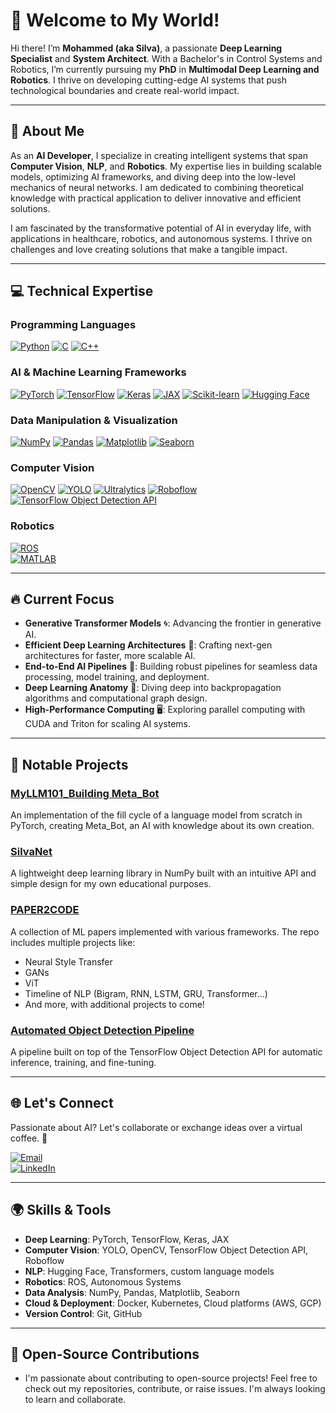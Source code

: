# 🚀 Welcome to My World!

Hi there! I’m **Mohammed (aka Silva)**, a passionate **Deep Learning Specialist** and **System Architect**. With a Bachelor's in Control Systems and Robotics, I’m currently pursuing my **PhD** in **Multimodal Deep Learning and Robotics**. I thrive on developing cutting-edge AI systems that push technological boundaries and create real-world impact.

---

## 🌟 About Me

As an **AI Developer**, I specialize in creating intelligent systems that span **Computer Vision**, **NLP**, and **Robotics**. My expertise lies in building scalable models, optimizing AI frameworks, and diving deep into the low-level mechanics of neural networks. I am dedicated to combining theoretical knowledge with practical application to deliver innovative and efficient solutions.

I am fascinated by the transformative potential of AI in everyday life, with applications in healthcare, robotics, and autonomous systems. I thrive on challenges and love creating solutions that make a tangible impact.

---

## 💻 Technical Expertise

### **Programming Languages**
[![Python](https://img.shields.io/badge/Python-3776AB?style=for-the-badge&logo=python&logoColor=white)](https://www.python.org/)    [![C](https://img.shields.io/badge/C-A8B9CC?style=for-the-badge&logo=c&logoColor=white)](https://en.wikipedia.org/wiki/C_(programming_language))    [![C++](https://img.shields.io/badge/C++-00599C?style=for-the-badge&logo=c%2B%2B&logoColor=white)](https://en.wikipedia.org/wiki/C%2B%2B)

### **AI & Machine Learning Frameworks**
[![PyTorch](https://img.shields.io/badge/PyTorch-EE4C2C?style=for-the-badge&logo=pytorch&logoColor=white)](https://pytorch.org/)    [![TensorFlow](https://img.shields.io/badge/TensorFlow-FF6F00?style=for-the-badge&logo=tensorflow&logoColor=white)](https://www.tensorflow.org/)    [![Keras](https://img.shields.io/badge/Keras-D00000?style=for-the-badge&logo=keras&logoColor=white)](https://keras.io/)    [![JAX](https://img.shields.io/badge/JAX-FFB6C1?style=for-the-badge&logo=jax&logoColor=black)](https://github.com/google/jax)    [![Scikit-learn](https://img.shields.io/badge/Scikit-learn-F7931E?style=for-the-badge&logo=scikit-learn&logoColor=white)](https://scikit-learn.org/)    [![Hugging Face](https://img.shields.io/badge/Hugging_Face-F24D42?style=for-the-badge&logo=HuggingFace&logoColor=white)](https://huggingface.co/)

### **Data Manipulation & Visualization**
[![NumPy](https://img.shields.io/badge/NumPy-013243?style=for-the-badge&logo=numpy&logoColor=white)](https://numpy.org/)    [![Pandas](https://img.shields.io/badge/Pandas-150458?style=for-the-badge&logo=pandas&logoColor=white)](https://pandas.pydata.org/)    [![Matplotlib](https://img.shields.io/badge/Matplotlib-003C8F?style=for-the-badge&logo=matplotlib&logoColor=white)](https://matplotlib.org/)    [![Seaborn](https://img.shields.io/badge/Seaborn-9A4E6A?style=for-the-badge&logo=seaborn&logoColor=white)](https://seaborn.pydata.org/)

### **Computer Vision**
[![OpenCV](https://img.shields.io/badge/OpenCV-5C3D7A?style=for-the-badge&logo=opencv&logoColor=white)](https://opencv.org/)    [![YOLO](https://img.shields.io/badge/YOLO-0066FF?style=for-the-badge&logo=github&logoColor=white)](https://github.com/AlexeyAB/darknet)    [![Ultralytics](https://img.shields.io/badge/Ultralytics-FF473D?style=for-the-badge&logo=github&logoColor=white)](https://github.com/ultralytics)  [![Roboflow](https://img.shields.io/badge/Roboflow-FF6F00?style=for-the-badge&logo=github&logoColor=white)](https://roboflow.com/)    [![TensorFlow Object Detection API](https://img.shields.io/badge/TensorFlow_Object_Detection_API-FF6F00?style=for-the-badge&logo=tensorflow&logoColor=white)](https://github.com/tensorflow/models/tree/master/research/object_detection)

### **Robotics**
[![ROS](https://img.shields.io/badge/ROS-22314E?style=for-the-badge&logo=ros&logoColor=white)](https://www.ros.org/)   
[![MATLAB](https://img.shields.io/badge/MATLAB-0076A8?style=for-the-badge&logo=matlab&logoColor=white)](https://www.mathworks.com/products/matlab.html)


---

## 🔥 Current Focus

- **Generative Transformer Models** 🌀: Advancing the frontier in generative AI.  
- **Efficient Deep Learning Architectures** 🚀: Crafting next-gen architectures for faster, more scalable AI.  
- **End-to-End AI Pipelines** 💼: Building robust pipelines for seamless data processing, model training, and deployment.  
- **Deep Learning Anatomy** 🌌: Diving deep into backpropagation algorithms and computational graph design.  
- **High-Performance Computing** 🖥️: Exploring parallel computing with CUDA and Triton for scaling AI systems.

---

## 📂 Notable Projects

### [**MyLLM101_Building Meta_Bot**](https://github.com/silvaxxx1/MyLLM101)
An implementation of the fill cycle of a language model from scratch in PyTorch, creating Meta_Bot, an AI with knowledge about its own creation.

### [**SilvaNet**](https://github.com/silvaxxx1/SilvaNet)
A lightweight deep learning library in NumPy built with an intuitive API and simple design for my own educational purposes.

### [**PAPER2CODE**](https://github.com/silvaxxx1/PAPER2CODE)  
A collection of ML papers implemented with various frameworks. The repo includes multiple projects like:
- Neural Style Transfer
- GANs
- ViT
- Timeline of NLP (Bigram, RNN, LSTM, GRU, Transformer...)
- And more, with additional projects to come!

### [**Automated Object Detection Pipeline**](https://github.com/silvaxxx1/Automated-Pipeline-for-Inference-and-Fine-Tuning-Using-TensorFlow-2-Object-Detection-API)
A pipeline built on top of the TensorFlow Object Detection API for automatic inference, training, and fine-tuning.

---

## 🌐 Let's Connect

Passionate about AI? Let's collaborate or exchange ideas over a virtual coffee. 🚀

[![Email](https://img.shields.io/badge/Email-silvapi1994%40gmail.com-D14836?style=for-the-badge&logo=gmail&logoColor=white)](mailto:silvapi1994@gmail.com)  
[![LinkedIn](https://img.shields.io/badge/LinkedIn-Mohammed%20Sedeg-0A66C2?style=for-the-badge&logo=linkedin&logoColor=white)](https://www.linkedin.com/in/mohammed-sedeg-67444b307/)

---

## 🌍 Skills & Tools

- **Deep Learning**: PyTorch, TensorFlow, Keras, JAX
- **Computer Vision**: YOLO, OpenCV, TensorFlow Object Detection API, Roboflow
- **NLP**: Hugging Face, Transformers, custom language models
- **Robotics**: ROS, Autonomous Systems
- **Data Analysis**: NumPy, Pandas, Matplotlib, Seaborn
- **Cloud & Deployment**: Docker, Kubernetes, Cloud platforms (AWS, GCP)
- **Version Control**: Git, GitHub

---

## 🚀 Open-Source Contributions

- I'm passionate about contributing to open-source projects! Feel free to check out my repositories, contribute, or raise issues. I'm always looking to learn and collaborate.
